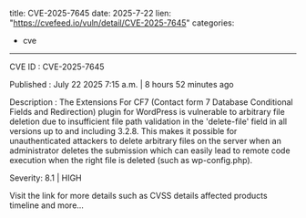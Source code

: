  
title: CVE-2025-7645
date: 2025-7-22
lien: "https://cvefeed.io/vuln/detail/CVE-2025-7645"
categories:
  - cve
---

CVE ID : CVE-2025-7645

Published :  July 22
2025
7:15 a.m. | 8 hours
52 minutes ago

Description : The Extensions For CF7 (Contact form 7 Database
Conditional Fields and Redirection) plugin for WordPress is vulnerable to arbitrary file deletion due to insufficient file path validation in the 'delete-file' field in all versions up to
and including
3.2.8. This makes it possible for unauthenticated attackers to delete arbitrary files on the server
when an administrator deletes the submission
which can easily lead to remote code execution when the right file is deleted (such as wp-config.php).

Severity: 8.1 | HIGH

Visit the link for more details
such as CVSS details
affected products
timeline
and more...
